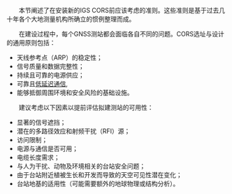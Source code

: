 &emsp;&emsp;本节阐述了在安装新的IGS CORS前应该考虑的准则。这些准则是基于过去几十年各个大地测量机构所确立的惯例整理而成。

&emsp;&emsp;在建设过程中，每个GNSS测站都会面临各自不同的问题。CORS选址与设计的通用原则包括：

- 天线参考点（ARP）的稳定性；
- 信号质量和数据完整性；
- 持续且可靠的电源供应；
- 可靠且[低延迟通信][broadcaster-guidelines],
- 能够抵御周围环境和安全风险的基础设施。

&emsp;&emsp;建议考虑以下因素以提前评估拟建测站的可用性：

- 显著的信号遮挡；
- 潜在的多路径效应和射频干扰（RFI）源；
- 访问限制；
- 电源与通信是否可用；
- 电缆长度需求；
- 与人为干扰、动物及环境相关的台站安全问题；
- 由于台站附近植被生长和开发而导致的天空可见性潜在变化；
- 台站地基的适用性（可能需要额外的地球物理或结构分析）。

[broadcaster-guidelines]: https://files.igs.org/pub/resource/guidelines/Guidelines-for-IGS-Real-Time-Broadcasters-and-Stations_v1.0.pdf